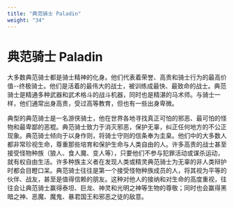 ```yaml
---
title: "典范骑士 Paladin"
weight: "34"
---
```

# 典范骑士 Paladin

大多数典范骑士都是骑士精神的化身。他们代表着荣誉、高贵和骑士行为的最高价值--终极骑士。他们是活着的最伟大的战士，被训练成最快、最致命的战士。典范骑士是精通多种武器和武术格斗的战斗机器，同时也是精湛的马术师。与骑士一样，他们通常出身高贵，受过高等教育，但也有一些出身卑微。

典型的典范骑士是一名游侠骑士，他在世界各地寻找真正可怕的邪恶、最可怕的怪物和最卑鄙的恶棍。典范骑士致力于消灭邪恶，保护无辜，纠正任何地方的不公正现象。典范骑士倾向于以身作则，将骑士守则的信条奉为圭臬。他们中的大多数人都非常珍视生命，尊重那些培育和保护生命与人类自由的人。许多高贵的战士甚至接受怪物种族（狼人、食人魔、变人等），只要他们不参与犯罪活动或谋杀运动，就有权自由生活。许多种族主义者在发现人类或精灵典范骑士为无辜的非人类辩护时都会目瞪口呆。典范骑士往往是第一个接受怪物种族成员的人，将其视为平等的伙伴、战友，甚至是值得信赖的朋友。这种对他人的接纳和对生命的高度重视，往往会让典范骑士赢得泰坦、巨龙、神灵和光明之神等生物的尊敬；同时也会赢得黑暗之神、恶魔、魔鬼、暴君国王和邪恶之徒的敌意。
